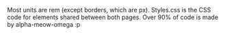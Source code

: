 Most units are rem (except borders, which are px).
Styles.css is the CSS code for elements shared between both pages.
Over 90% of code is made by alpha-meow-omega :p
